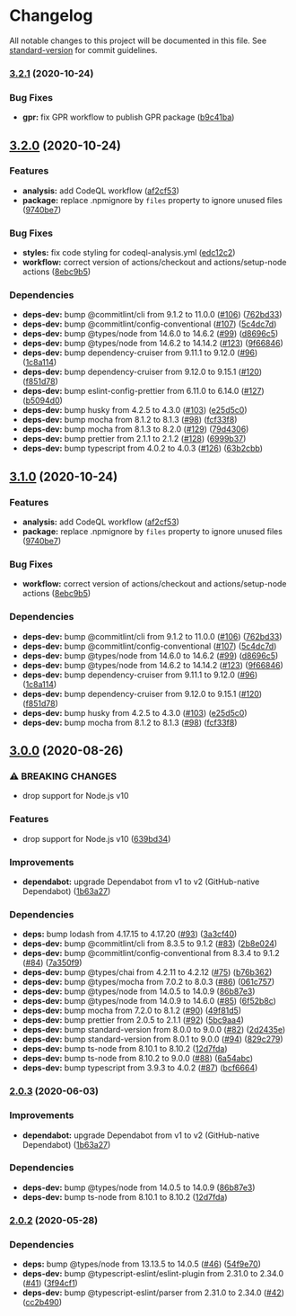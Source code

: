 # Changelog

All notable changes to this project will be documented in this file. See [standard-version](https://github.com/conventional-changelog/standard-version) for commit guidelines.

### [3.2.1](https://github.com/hckhanh/read-vn-number/compare/v3.1.0...v3.2.1) (2020-10-24)


### Bug Fixes

* **gpr:** fix GPR workflow to publish GPR package ([b9c41ba](https://github.com/hckhanh/read-vn-number/commit/b9c41bad8963c3356a58af9dd32475e4738977fc))

## [3.2.0](https://github.com/hckhanh/read-vn-number/compare/v3.0.0...v3.2.0) (2020-10-24)


### Features

* **analysis:** add CodeQL workflow ([af2cf53](https://github.com/hckhanh/read-vn-number/commit/af2cf5327bc4972070839fe567b6fea861cc0e6a))
* **package:** replace .npmignore by `files` property to ignore unused files ([9740be7](https://github.com/hckhanh/read-vn-number/commit/9740be7a2c9c1d6df416cd80e7955b234acbae4a))


### Bug Fixes

* **styles:** fix code styling for codeql-analysis.yml ([edc12c2](https://github.com/hckhanh/read-vn-number/commit/edc12c21c9ea637f6be1232adbae3409b3acf644))
* **workflow:** correct version of actions/checkout and actions/setup-node actions ([8ebc9b5](https://github.com/hckhanh/read-vn-number/commit/8ebc9b5f522bd6a9a739757138ee0c92e8a60d4e))


### Dependencies

* **deps-dev:** bump @commitlint/cli from 9.1.2 to 11.0.0 ([#106](https://github.com/hckhanh/read-vn-number/issues/106)) ([762bd33](https://github.com/hckhanh/read-vn-number/commit/762bd33522ab61fd6b534a0cec4b64482f534bbd))
* **deps-dev:** bump @commitlint/config-conventional ([#107](https://github.com/hckhanh/read-vn-number/issues/107)) ([5c4dc7d](https://github.com/hckhanh/read-vn-number/commit/5c4dc7dc30587df4bf4e4a3813bfbed3d6656ba0))
* **deps-dev:** bump @types/node from 14.6.0 to 14.6.2 ([#99](https://github.com/hckhanh/read-vn-number/issues/99)) ([d8696c5](https://github.com/hckhanh/read-vn-number/commit/d8696c56f285d478f9e1938a2833ca59ef160ddd))
* **deps-dev:** bump @types/node from 14.6.2 to 14.14.2 ([#123](https://github.com/hckhanh/read-vn-number/issues/123)) ([9f66846](https://github.com/hckhanh/read-vn-number/commit/9f668469dc53e83d71e0e00869e7957a41b86de8))
* **deps-dev:** bump dependency-cruiser from 9.11.1 to 9.12.0 ([#96](https://github.com/hckhanh/read-vn-number/issues/96)) ([1c8a114](https://github.com/hckhanh/read-vn-number/commit/1c8a1149c694242899dd44f72017b00ed2ebeed5))
* **deps-dev:** bump dependency-cruiser from 9.12.0 to 9.15.1 ([#120](https://github.com/hckhanh/read-vn-number/issues/120)) ([f851d78](https://github.com/hckhanh/read-vn-number/commit/f851d78fcf892be0c3f72789125255b680b4650e))
* **deps-dev:** bump eslint-config-prettier from 6.11.0 to 6.14.0 ([#127](https://github.com/hckhanh/read-vn-number/issues/127)) ([b5094d0](https://github.com/hckhanh/read-vn-number/commit/b5094d0bda1cfb566c3fe956c9f1184ffd06b2c5))
* **deps-dev:** bump husky from 4.2.5 to 4.3.0 ([#103](https://github.com/hckhanh/read-vn-number/issues/103)) ([e25d5c0](https://github.com/hckhanh/read-vn-number/commit/e25d5c019ee379402ce9972a062132a10e11c75e))
* **deps-dev:** bump mocha from 8.1.2 to 8.1.3 ([#98](https://github.com/hckhanh/read-vn-number/issues/98)) ([fcf33f8](https://github.com/hckhanh/read-vn-number/commit/fcf33f875fcfe65c02162a86d8959d5fa96123c0))
* **deps-dev:** bump mocha from 8.1.3 to 8.2.0 ([#129](https://github.com/hckhanh/read-vn-number/issues/129)) ([79d4306](https://github.com/hckhanh/read-vn-number/commit/79d4306b40877973d92fc65ed55504cfee0b5845))
* **deps-dev:** bump prettier from 2.1.1 to 2.1.2 ([#128](https://github.com/hckhanh/read-vn-number/issues/128)) ([6999b37](https://github.com/hckhanh/read-vn-number/commit/6999b377186a9a22c10c4b3e5db26991d06cb05a))
* **deps-dev:** bump typescript from 4.0.2 to 4.0.3 ([#126](https://github.com/hckhanh/read-vn-number/issues/126)) ([63b2cbb](https://github.com/hckhanh/read-vn-number/commit/63b2cbbf451ca401f1d3005d05f2e7e3486a060e))

## [3.1.0](https://github.com/hckhanh/read-vn-number/compare/v3.0.0...v3.1.0) (2020-10-24)


### Features

* **analysis:** add CodeQL workflow ([af2cf53](https://github.com/hckhanh/read-vn-number/commit/af2cf5327bc4972070839fe567b6fea861cc0e6a))
* **package:** replace .npmignore by `files` property to ignore unused files ([9740be7](https://github.com/hckhanh/read-vn-number/commit/9740be7a2c9c1d6df416cd80e7955b234acbae4a))


### Bug Fixes

* **workflow:** correct version of actions/checkout and actions/setup-node actions ([8ebc9b5](https://github.com/hckhanh/read-vn-number/commit/8ebc9b5f522bd6a9a739757138ee0c92e8a60d4e))


### Dependencies

* **deps-dev:** bump @commitlint/cli from 9.1.2 to 11.0.0 ([#106](https://github.com/hckhanh/read-vn-number/issues/106)) ([762bd33](https://github.com/hckhanh/read-vn-number/commit/762bd33522ab61fd6b534a0cec4b64482f534bbd))
* **deps-dev:** bump @commitlint/config-conventional ([#107](https://github.com/hckhanh/read-vn-number/issues/107)) ([5c4dc7d](https://github.com/hckhanh/read-vn-number/commit/5c4dc7dc30587df4bf4e4a3813bfbed3d6656ba0))
* **deps-dev:** bump @types/node from 14.6.0 to 14.6.2 ([#99](https://github.com/hckhanh/read-vn-number/issues/99)) ([d8696c5](https://github.com/hckhanh/read-vn-number/commit/d8696c56f285d478f9e1938a2833ca59ef160ddd))
* **deps-dev:** bump @types/node from 14.6.2 to 14.14.2 ([#123](https://github.com/hckhanh/read-vn-number/issues/123)) ([9f66846](https://github.com/hckhanh/read-vn-number/commit/9f668469dc53e83d71e0e00869e7957a41b86de8))
* **deps-dev:** bump dependency-cruiser from 9.11.1 to 9.12.0 ([#96](https://github.com/hckhanh/read-vn-number/issues/96)) ([1c8a114](https://github.com/hckhanh/read-vn-number/commit/1c8a1149c694242899dd44f72017b00ed2ebeed5))
* **deps-dev:** bump dependency-cruiser from 9.12.0 to 9.15.1 ([#120](https://github.com/hckhanh/read-vn-number/issues/120)) ([f851d78](https://github.com/hckhanh/read-vn-number/commit/f851d78fcf892be0c3f72789125255b680b4650e))
* **deps-dev:** bump husky from 4.2.5 to 4.3.0 ([#103](https://github.com/hckhanh/read-vn-number/issues/103)) ([e25d5c0](https://github.com/hckhanh/read-vn-number/commit/e25d5c019ee379402ce9972a062132a10e11c75e))
* **deps-dev:** bump mocha from 8.1.2 to 8.1.3 ([#98](https://github.com/hckhanh/read-vn-number/issues/98)) ([fcf33f8](https://github.com/hckhanh/read-vn-number/commit/fcf33f875fcfe65c02162a86d8959d5fa96123c0))

## [3.0.0](https://github.com/hckhanh/read-vn-number/compare/v2.0.2...v3.0.0) (2020-08-26)


### ⚠ BREAKING CHANGES

* drop support for Node.js v10

### Features

* drop support for Node.js v10 ([639bd34](https://github.com/hckhanh/read-vn-number/commit/639bd3441bd0fd5d8fbeaa6e5f58d764b68ba083))


### Improvements

* **dependabot:** upgrade Dependabot from v1 to v2 (GitHub-native Dependabot) ([1b63a27](https://github.com/hckhanh/read-vn-number/commit/1b63a271535260ffaa06543d5fadf7b4a532e058))


### Dependencies

* **deps:** bump lodash from 4.17.15 to 4.17.20 ([#93](https://github.com/hckhanh/read-vn-number/issues/93)) ([3a3cf40](https://github.com/hckhanh/read-vn-number/commit/3a3cf4062f0c805338c160d889077a53e65c878d))
* **deps-dev:** bump @commitlint/cli from 8.3.5 to 9.1.2 ([#83](https://github.com/hckhanh/read-vn-number/issues/83)) ([2b8e024](https://github.com/hckhanh/read-vn-number/commit/2b8e024b9ba4d2bb2e961401687801aa8edda820))
* **deps-dev:** bump @commitlint/config-conventional from 8.3.4 to 9.1.2 ([#84](https://github.com/hckhanh/read-vn-number/issues/84)) ([7a350f9](https://github.com/hckhanh/read-vn-number/commit/7a350f99b3c86fbf92261e56e4246cea18d54862))
* **deps-dev:** bump @types/chai from 4.2.11 to 4.2.12 ([#75](https://github.com/hckhanh/read-vn-number/issues/75)) ([b76b362](https://github.com/hckhanh/read-vn-number/commit/b76b36219bbb4398be5492be07581b58fd83d93c))
* **deps-dev:** bump @types/mocha from 7.0.2 to 8.0.3 ([#86](https://github.com/hckhanh/read-vn-number/issues/86)) ([061c757](https://github.com/hckhanh/read-vn-number/commit/061c757ec061738f1f83185b21553ac89406229a))
* **deps-dev:** bump @types/node from 14.0.5 to 14.0.9 ([86b87e3](https://github.com/hckhanh/read-vn-number/commit/86b87e3e0d75e06d514042266e22a662eddc7b4d))
* **deps-dev:** bump @types/node from 14.0.9 to 14.6.0 ([#85](https://github.com/hckhanh/read-vn-number/issues/85)) ([6f52b8c](https://github.com/hckhanh/read-vn-number/commit/6f52b8cb0cfd80f4c8d807c6a0310b583c025c6e))
* **deps-dev:** bump mocha from 7.2.0 to 8.1.2 ([#90](https://github.com/hckhanh/read-vn-number/issues/90)) ([49f81d5](https://github.com/hckhanh/read-vn-number/commit/49f81d55144686576a46f55818f5f543df45d5d2))
* **deps-dev:** bump prettier from 2.0.5 to 2.1.1 ([#92](https://github.com/hckhanh/read-vn-number/issues/92)) ([5bc9aa4](https://github.com/hckhanh/read-vn-number/commit/5bc9aa440e6a0a56f3640ebde96d852077fe27c3))
* **deps-dev:** bump standard-version from 8.0.0 to 9.0.0 ([#82](https://github.com/hckhanh/read-vn-number/issues/82)) ([2d2435e](https://github.com/hckhanh/read-vn-number/commit/2d2435e3ed796afc243a44f13674dc2e10a4f924))
* **deps-dev:** bump standard-version from 8.0.1 to 9.0.0 ([#94](https://github.com/hckhanh/read-vn-number/issues/94)) ([829c279](https://github.com/hckhanh/read-vn-number/commit/829c279f97be6f9fcef272087e54b530db98f91a))
* **deps-dev:** bump ts-node from 8.10.1 to 8.10.2 ([12d7fda](https://github.com/hckhanh/read-vn-number/commit/12d7fda35b276dee5878d725360c644a6a044dc9))
* **deps-dev:** bump ts-node from 8.10.2 to 9.0.0 ([#88](https://github.com/hckhanh/read-vn-number/issues/88)) ([6a54abc](https://github.com/hckhanh/read-vn-number/commit/6a54abcec6fff9ddb84d4ddab3b3f6f0e601af12))
* **deps-dev:** bump typescript from 3.9.3 to 4.0.2 ([#87](https://github.com/hckhanh/read-vn-number/issues/87)) ([bcf6664](https://github.com/hckhanh/read-vn-number/commit/bcf6664d1b8c55f1d902c77992712272fe758665))

### [2.0.3](https://github.com/hckhanh/read-vn-number/compare/v2.0.2...v2.0.3) (2020-06-03)


### Improvements

* **dependabot:** upgrade Dependabot from v1 to v2 (GitHub-native Dependabot) ([1b63a27](https://github.com/hckhanh/read-vn-number/commit/1b63a271535260ffaa06543d5fadf7b4a532e058))


### Dependencies

* **deps-dev:** bump @types/node from 14.0.5 to 14.0.9 ([86b87e3](https://github.com/hckhanh/read-vn-number/commit/86b87e3e0d75e06d514042266e22a662eddc7b4d))
* **deps-dev:** bump ts-node from 8.10.1 to 8.10.2 ([12d7fda](https://github.com/hckhanh/read-vn-number/commit/12d7fda35b276dee5878d725360c644a6a044dc9))

### [2.0.2](https://github.com/hckhanh/read-vn-number/compare/v1.3.2...v2.0.2) (2020-05-28)


### Dependencies

* **deps:** bump @types/node from 13.13.5 to 14.0.5 ([#46](https://github.com/hckhanh/read-vn-number/issues/46)) ([54f9e70](https://github.com/hckhanh/read-vn-number/commit/54f9e70bad9300cc1c2e3b513ac519bc8711b844))
* **deps-dev:** bump @typescript-eslint/eslint-plugin from 2.31.0 to 2.34.0 ([#41](https://github.com/hckhanh/read-vn-number/issues/41)) ([3f94cf1](https://github.com/hckhanh/read-vn-number/commit/3f94cf14e0e9132fd3752142569a2397194fdccb))
* **deps-dev:** bump @typescript-eslint/parser from 2.31.0 to 2.34.0 ([#42](https://github.com/hckhanh/read-vn-number/issues/42)) ([cc2b490](https://github.com/hckhanh/read-vn-number/commit/cc2b490e1750f0e9a2d4f3062cfc3037a49a6c70))
